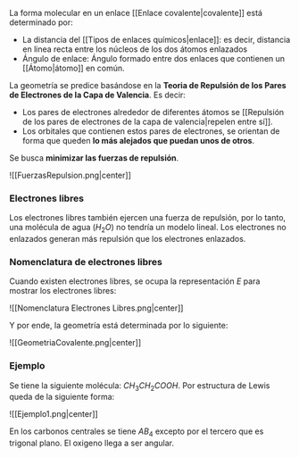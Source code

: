 
La forma molecular en un enlace [[Enlace covalente|covalente]] está determinado por: 

- La distancia del [[Tipos de enlaces químicos|enlace]]: es decir, distancia en linea recta entre los núcleos de los dos átomos enlazados 
- Ángulo de enlace: Ángulo formado entre dos enlaces que contienen un [[Átomo|átomo]] en común. 

La geometría se predice basándose en la **Teoria de Repulsión de los Pares de Electrones de la Capa de Valencia**. Es decir: 

- Los pares de electrones alrededor de diferentes átomos se [[Repulsión de los pares de electrones de la capa de valencia|repelen entre sí]]. 
- Los orbitales que contienen estos pares de electrones, se orientan de forma que queden **lo más alejados que puedan unos de otros**. 

Se busca **minimizar las fuerzas de repulsión**. 

![[FuerzasRepulsion.png|center]]

### Electrones libres 

Los electrones libres también ejercen una fuerza de repulsión, por lo tanto, una molécula de agua ($H_2O$) no tendría un modelo lineal. Los electrones no enlazados generan más repulsión que los electrones enlazados. 

### Nomenclatura de electrones libres 

Cuando existen electrones libres, se ocupa la representación $E$ para mostrar los electrones libres: 

![[Nomenclatura Electrones Libres.png|center]]

Y por ende, la geometría está determinada por lo siguiente: 

![[GeometriaCovalente.png|center]]

### Ejemplo 

Se tiene la siguiente molécula: $CH_3CH_2COOH$. Por estructura de Lewis queda de la siguiente forma: 

![[Ejemplo1.png|center]]

En los carbonos centrales se tiene $AB_4$ excepto por el tercero que es trigonal plano. El oxigeno llega a ser angular. 
